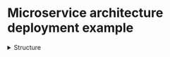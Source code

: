 # Microservice architecture deployment example

<details>
<summary>Structure</summary>

##### Backend (folder)
- .docker - configuration files for each application and Dockerfile for both php and nginx (laravel commands are used)
- events  - events service (laravel project)
- gateway - distributor (laravel project)
- users   - users service (laravel project)

##### Frontend (folder)
- .docker - configuration files and Dockerfile for the frontend part

##### docker-compose.yml (file) - microservice architecture dependency provider
